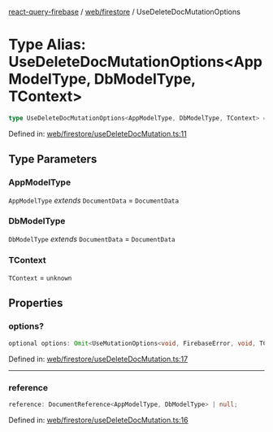 [react-query-firebase](../../../modules.md) / [web/firestore](../index.md) / UseDeleteDocMutationOptions

# Type Alias: UseDeleteDocMutationOptions\<AppModelType, DbModelType, TContext\>

```ts
type UseDeleteDocMutationOptions<AppModelType, DbModelType, TContext> = object;
```

Defined in: [web/firestore/useDeleteDocMutation.ts:11](https://github.com/vpishuk/react-query-firebase/blob/09a15a5d938c4bdaa4fd86491bcf8ea41c16371f/web/firestore/useDeleteDocMutation.ts#L11)

## Type Parameters

### AppModelType

`AppModelType` *extends* `DocumentData` = `DocumentData`

### DbModelType

`DbModelType` *extends* `DocumentData` = `DocumentData`

### TContext

`TContext` = `unknown`

## Properties

### options?

```ts
optional options: Omit<UseMutationOptions<void, FirebaseError, void, TContext>, "mutationFn" | "mutationKey">;
```

Defined in: [web/firestore/useDeleteDocMutation.ts:17](https://github.com/vpishuk/react-query-firebase/blob/09a15a5d938c4bdaa4fd86491bcf8ea41c16371f/web/firestore/useDeleteDocMutation.ts#L17)

***

### reference

```ts
reference: DocumentReference<AppModelType, DbModelType> | null;
```

Defined in: [web/firestore/useDeleteDocMutation.ts:16](https://github.com/vpishuk/react-query-firebase/blob/09a15a5d938c4bdaa4fd86491bcf8ea41c16371f/web/firestore/useDeleteDocMutation.ts#L16)
